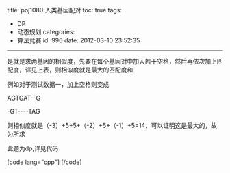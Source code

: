title: poj1080 人类基因配对
toc: true
tags:
  - DP
  - 动态规划
categories:
  - 算法竞赛
id: 996
date: 2012-03-10 23:52:35
---

是就是求两基因的相似度，先要在每个基因对中加入若干空格，然后再依次加上匹配度，详见上表，则相似度就是最大的匹配度和

例如对于测试数据一，加上空格则变成

AGTGAT--G

-GT----TAG

则相似度就是（-3）+5+5+（-2）+5+（-1）+5=14，可以证明这是最大的，故为所求

此题为dp,详见代码

[code lang="cpp"]
 [/code]